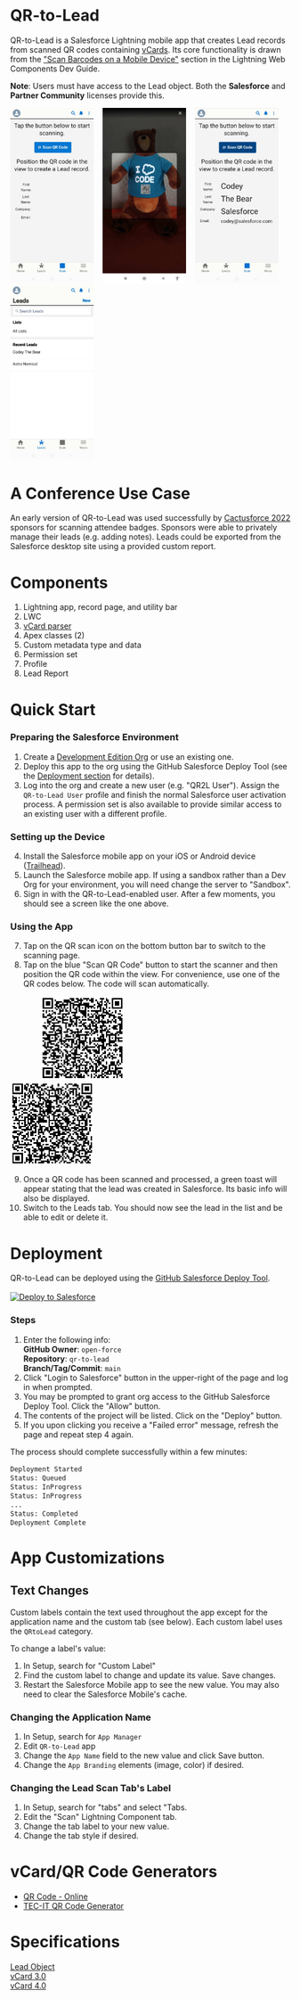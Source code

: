 # QR-to-Lead

QR-to-Lead is a Salesforce Lightning mobile app that creates Lead records from scanned QR codes containing [vCards](https://en.wikipedia.org/wiki/VCard). Its core functionality is drawn from the ["Scan Barcodes on a Mobile Device"](https://developer.salesforce.com/docs/component-library/documentation/en/lwc/lwc.use_barcodescanner) section in the Lightning Web Components Dev Guide.

**Note**: Users must have access to the Lead object. Both the **Salesforce** and **Partner Community** licenses provide this.

<img alt="Start" src="/docs/images/app-scan-page.jpg?raw=true" width="150" />&nbsp;&nbsp;&nbsp;&nbsp;<img alt="Viewer" src="/docs/images/app-scan-viewer.jpg?raw=true" width="150" />&nbsp;&nbsp;&nbsp;&nbsp;<img alt="Success" src="/docs/images/app-scan-success.jpg?raw=true" width="150" />&nbsp;&nbsp;&nbsp;&nbsp;<img alt="Leads" src="/docs/images/app-lead-list.jpg?raw=true" width="150" />

# A Conference Use Case
An early version of QR-to-Lead was used successfully by [Cactusforce 2022](https://www.cactusforce.com/lead-gen) sponsors for scanning attendee badges. Sponsors were able to privately manage their leads (e.g. adding notes). Leads could be exported from the Salesforce desktop site using a provided custom report.

# Components
1. Lightning app, record page, and utility bar
2. LWC
3. [vCard parser](https://www.npmjs.com/package/vcard-parser)
4. Apex classes (2)
5. Custom metadata type and data
6. Permission set
7. Profile 
8. Lead Report

# Quick Start
### Preparing the Salesforce Environment
1. Create a [Development Edition Org](https://developer.salesforce.com/signup) or use an existing one.
2. Deploy this app to the org using the GitHub Salesforce Deploy Tool (see the [Deployment section](https://github.com/open-force/qr-to-lead#deployment) for details).
3. Log into the org and create a new user (e.g. "QR2L User"). Assign the `QR-to-Lead User` profile and finish the normal Salesforce user activation process. A permission set is also available to provide similar access to an existing user with a different profile.

### Setting up the Device
4. Install the Salesforce mobile app on your iOS or Android device ([Trailhead](https://trailhead.salesforce.com/content/learn/modules/lex_salesforce1_basics/lex_salesforce1_basics_getting_started)).
5. Launch the Salesforce mobile app. If using a sandbox rather than a Dev Org for your environment, you will need change the server to "Sandbox".
6. Sign in with the QR-to-Lead-enabled user. After a few moments, you should see a screen like the one above.

### Using the App
7. Tap on the QR scan icon on the bottom button bar to switch to the scanning page. 
8. Tap on the blue "Scan QR Code" button to start the scanner and then position the QR code within the view. For convenience, use one of the QR codes below. The code will scan automatically. 

&nbsp;&nbsp;&nbsp;&nbsp;&nbsp;&nbsp;&nbsp;&nbsp;&nbsp;&nbsp;&nbsp;&nbsp;&nbsp;
![Astro QR code](/docs/images/astro-qr-code-150x150.png?raw=true)&nbsp;&nbsp;&nbsp;&nbsp;&nbsp;&nbsp;&nbsp;&nbsp;&nbsp;&nbsp;&nbsp;&nbsp;&nbsp;&nbsp;&nbsp;&nbsp;&nbsp;&nbsp;&nbsp;&nbsp;&nbsp;&nbsp;&nbsp;&nbsp;&nbsp;&nbsp;&nbsp;&nbsp;&nbsp;&nbsp;&nbsp;&nbsp;&nbsp;&nbsp;&nbsp;&nbsp;&nbsp;&nbsp;&nbsp;
![Codey QR code](/docs/images/codey-qr-code-150x150.png?raw=true)

9. Once a QR code has been scanned and processed, a green toast will appear stating that the lead was created in Salesforce. Its basic info will also be displayed.
10. Switch to the Leads tab. You should now see the lead in the list and be able to edit or delete it.

# Deployment
QR-to-Lead can be deployed using the [GitHub Salesforce Deploy Tool](https://github.com/afawcett/githubsfdeploy).  
<br>
<a href="https://githubsfdeploy.herokuapp.com?owner=open-force&repo=qr-to-lead&ref=main">
  <img alt="Deploy to Salesforce"
       src="https://raw.githubusercontent.com/afawcett/githubsfdeploy/master/deploy.png">
</a>

### Steps
1. Enter the following info:  
**GitHub Owner**: `open-force`  
**Repository**: `qr-to-lead`  
**Branch/Tag/Commit**: `main`  
2. Click "Login to Salesforce" button in the upper-right of the page and log in when prompted.
3. You may be prompted to grant org access to the GitHub Salesforce Deploy Tool. Click the "Allow" button.
4. The contents of the project will be listed. Click on the "Deploy" button.
5. If you upon clicking you receive a "Failed error" message, refresh the page and repeat step 4 again.

The process should complete successfully within a few minutes:
```
Deployment Started
Status: Queued 
Status: InProgress 
Status: InProgress 
...
Status: Completed 
Deployment Complete
```
# App Customizations

## Text Changes
Custom labels contain the text used throughout the app except for the application name and the custom tab (see below). Each custom label uses the `QRtoLead` category.

To change a label's value:
1. In Setup, search for "Custom Label"
2. Find the custom label to change and update its value. Save changes.
3. Restart the Salesforce Mobile app to see the new value. You may also need to clear the Salesforce Mobile's cache.

### Changing the Application Name
1. In Setup, search for `App Manager`
2. Edit `QR-to-Lead` app
3. Change the `App Name` field to the new value and click Save button.
4. Change the `App Branding` elements (image, color) if desired.

### Changing the Lead Scan Tab's Label
1. In Setup, search for "tabs" and select "Tabs.
2. Edit the "Scan" Lightning Component tab.
3. Change the tab label to your new value.
4. Change the tab style if desired.

# vCard/QR Code Generators
- [QR Code - Online](https://qrcode-online.com/vcard)
- [TEC-IT QR Code Generator](https://qrcode.tec-it.com/en/vcard)

# Specifications
[Lead Object](https://developer.salesforce.com/docs/atlas.en-us.api.meta/api/sforce_api_objects_lead.htm)  
[vCard 3.0](https://www.rfc-editor.org/rfc/rfc2426#section-4)  
[vCard 4.0](https://datatracker.ietf.org/doc/html/rfc6350)  
